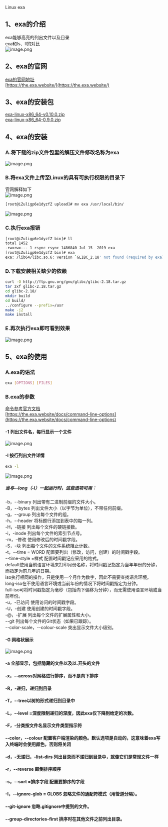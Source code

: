 Linux exa 
<a name="npNFI"></a>
## 1、exa的介绍
exa能够高亮的列出文件以及目录<br />exa和ls、ll的对比<br />![image.png](https://cdn.nlark.com/yuque/0/2020/png/396745/1596856976559-c0f556c0-2816-4ae3-9de1-fa95731afb0d.png#height=583&id=urq7N&originHeight=1750&originWidth=3323&originalType=binary&ratio=1&rotation=0&showTitle=false&size=2304345&status=done&style=none&title=&width=1107.6666666666667)
<a name="21qLY"></a>
## 2、exa的官网
[exa的官网地址](https://the.exa.website/)<br />[https://the.exa.website/](https://the.exa.website/)
<a name="NFxqO"></a>
## 3、exa的安装包
[exa-linux-x86_64-v0.10.0.zip](https://www.yuque.com/attachments/yuque/0/2022/zip/396745/1644194849205-81398b00-9ac4-41d3-bebd-6b69ccdffd66.zip?_lake_card=%7B%22src%22%3A%22https%3A%2F%2Fwww.yuque.com%2Fattachments%2Fyuque%2F0%2F2022%2Fzip%2F396745%2F1644194849205-81398b00-9ac4-41d3-bebd-6b69ccdffd66.zip%22%2C%22name%22%3A%22exa-linux-x86_64-v0.10.0.zip%22%2C%22size%22%3A717968%2C%22type%22%3A%22application%2Fx-zip-compressed%22%2C%22ext%22%3A%22zip%22%2C%22status%22%3A%22done%22%2C%22taskId%22%3A%22u4c495274-7395-4290-accc-e0ca93dea5c%22%2C%22taskType%22%3A%22upload%22%2C%22id%22%3A%22u64655e51%22%2C%22card%22%3A%22file%22%7D)<br />[exa-linux-x86_64-0.9.0.zip](https://www.yuque.com/attachments/yuque/0/2020/zip/396745/1596445979888-9d4098d1-4c01-4f70-ab0e-17974e6daeab.zip?_lake_card=%7B%22src%22%3A%22https%3A%2F%2Fwww.yuque.com%2Fattachments%2Fyuque%2F0%2F2020%2Fzip%2F396745%2F1596445979888-9d4098d1-4c01-4f70-ab0e-17974e6daeab.zip%22%2C%22name%22%3A%22exa-linux-x86_64-0.9.0.zip%22%2C%22size%22%3A675661%2C%22type%22%3A%22application%2Fx-zip-compressed%22%2C%22ext%22%3A%22zip%22%2C%22status%22%3A%22done%22%2C%22uid%22%3A%221596445979627-0%22%2C%22progress%22%3A%7B%22percent%22%3A99%7D%2C%22percent%22%3A0%2C%22id%22%3A%226hS8g%22%2C%22card%22%3A%22file%22%7D)
<a name="8i0sX"></a>
## 4、exa的安装
<a name="zj2Fm"></a>
### A.将下载的zip文件包里的解压文件修改名称为exa
![image.png](https://cdn.nlark.com/yuque/0/2020/png/396745/1596855282771-8f86c464-9576-4d09-a928-3614616f061a.png#height=525&id=lMyDh&originHeight=1574&originWidth=2193&originalType=binary&ratio=1&rotation=0&showTitle=false&size=329339&status=done&style=none&title=&width=731)
<a name="RVmKf"></a>
### B.将exa文件上传至Linux的具有可执行权限的目录下
官网解释如下<br />![image.png](https://cdn.nlark.com/yuque/0/2020/png/396745/1596855518914-5295e3ca-787a-4299-850a-a543c9e5d0e6.png#height=315&id=puhNN&originHeight=945&originWidth=1769&originalType=binary&ratio=1&rotation=0&showTitle=false&size=171375&status=done&style=none&title=&width=589.6666666666666)
```bash
[root@iZuligp6e1dyzfZ upload]# mv exa /usr/local/bin/
```
![image.png](https://cdn.nlark.com/yuque/0/2020/png/396745/1596855600942-af09f739-9453-41b3-82f7-206e2c9d7d47.png#height=221&id=fyL1o&originHeight=663&originWidth=3323&originalType=binary&ratio=1&rotation=0&showTitle=false&size=900136&status=done&style=none&title=&width=1107.6666666666667)
<a name="DReUG"></a>
### C.执行exa报错
```bash
[root@iZuligp6e1dyzfZ bin]# ll
total 1452
-rwxrwx--- 1 rsync rsync 1486840 Jul 15  2019 exa
[root@iZuligp6e1dyzfZ bin]# exa
exa: /lib64/libc.so.6: version `GLIBC_2.18' not found (required by exa)
```
<a name="7BfEK"></a>
### D.下载安装相关缺少的依赖
```bash
curl -O http://ftp.gnu.org/gnu/glibc/glibc-2.18.tar.gz
tar zxf glibc-2.18.tar.gz 
cd glibc-2.18/
mkdir build
cd build/
../configure --prefix=/usr
make -j2
make install
```
<a name="5t2qM"></a>
### E.再次执行exa即可看到效果
![image.png](https://cdn.nlark.com/yuque/0/2020/png/396745/1596856513024-b54f2ecc-a55f-44c1-b368-3a36f78e05e2.png#height=433&id=zhUWB&originHeight=1300&originWidth=3323&originalType=binary&ratio=1&rotation=0&showTitle=false&size=1712922&status=done&style=none&title=&width=1107.6666666666667)
<a name="oauso"></a>
## 5、exa的使用
<a name="wFto6"></a>
### A.exa的语法
```bash
exa [OPTIONS] [FILES]
```
<a name="wSNdP"></a>
### B.exa的参数
[命令参考官方文档](https://the.exa.website/docs/command-line-options)<br />[https://the.exa.website/docs/command-line-options](https://the.exa.website/docs/command-line-options)
<a name="wHxLI"></a>
#### -1 列出文件名，每行显示一个文件
![image.png](https://cdn.nlark.com/yuque/0/2020/png/396745/1596857459661-56ab2047-fa29-4bff-9b41-047f3d61b539.png#height=432&id=YD7G3&originHeight=1295&originWidth=3323&originalType=binary&ratio=1&rotation=0&showTitle=false&size=1555777&status=done&style=none&title=&width=1107.6666666666667)
<a name="kbYBK"></a>
#### -l 按行列出文件详情
```bash
exa -l
```
![image.png](https://cdn.nlark.com/yuque/0/2020/png/396745/1596856740687-b15d09aa-aea2-4adf-84d8-0da129b9ceca.png#height=433&id=cncl7&originHeight=1300&originWidth=3323&originalType=binary&ratio=1&rotation=0&showTitle=false&size=1712922&status=done&style=none&title=&width=1107.6666666666667)
<a name="nqNku"></a>
##### 当与--long（-l）一起运行时，这些选项可用：
-b，--binary 列出带有二进制前缀的文件大小。<br />-B，--bytes 列出文件大小（以字节为单位），不带任何前缀。<br />-g，--group 列出每个文件的组。<br />-h，--header 将标题行添加到表中的每一列。<br />-H，-链接 列出每个文件的硬链接数。<br />-i，-inode 列出每个文件的索引节点号。<br />-m，-修改 使用修改后的时间戳字段。<br />-S，-块 列出每个文件的文件系统阻止计数。<br />-t，--time = WORD 配置要列出（修改，访问，创建）的时间戳字段。<br />--time-style =样式 配置时间戳记应采用的格式。<br />default使用当前语言环境来打印月份名称，将时间戳记指定为当年年份的分钟，而指定为前几年的日期。<br />iso执行相同的操作，只是使用一个月作为数字，因此不需要查找语言环境。<br />long-iso在不使用语言环境或当前年份的情况下将时间戳指定为分钟。<br />full-iso可将时间戳指定为毫秒（包括向下偏移为分钟），而无需使用语言环境或当前年份。<br />-u，-已访问 使用访问的时间戳字段。<br />-U，-创建 使用创建的时间戳字段。<br />-@，-扩展 列出每个文件的扩展属性和大小。<br />--git 列出每个文件的Git状态（如果已跟踪）。<br />--color-scale，--colour-scale 突出显示文件大小级别。
<a name="lf4Lp"></a>
#### -G 网格状展示
![image.png](https://cdn.nlark.com/yuque/0/2020/png/396745/1596857441388-0940fc7f-f543-43e0-9711-1c939ab02e5e.png#height=270&id=Limhj&originHeight=811&originWidth=3323&originalType=binary&ratio=1&rotation=0&showTitle=false&size=1104421&status=done&style=none&title=&width=1107.6666666666667)
<a name="-a"></a>
#### -a 全部显示，包括隐藏的文件以及以.开头的文件
<a name="f252eb63"></a>
#### -x，--across对网格进行排序，而不是向下排序
<a name="TfLU3"></a>
#### -R，-递归，递归到目录
<a name="BiAZS"></a>
#### -T，--tree以树的形式递归到目录中
<a name="PuzHY"></a>
#### -L，--level =深度限制递归的深度，因此exa仅下降到给定的次数。
<a name="eEPZu"></a>
#### -F，-分类按文件名显示文件类型指示符
<a name="ZR8EQ"></a>
#### --color，--colour 配置客户端渲染的颜色。默认选项是自动的，这意味着exa写入终端时会使用颜色，否则将关闭
<a name="rSyGG"></a>
#### -d，-无递归，-list-dirs 列出目录而不递归到目录中，就像它们是常规文件一样
<a name="A2V0l"></a>
#### -r，--reverse 颠倒排序顺序
<a name="g1Cp4"></a>
#### -s，--sort =排序字段 配置要排序的字段
<a name="fcXVZ"></a>
#### -I，--ignore-glob = GLOBS 忽略文件的通配符模式（用管道分隔）。
<a name="IgGrS"></a>
#### --git-ignore 忽略.gitignore中提到的文件。
<a name="oMNwW"></a>
#### --group-directories-first 排序时在其他文件之前列出目录。
